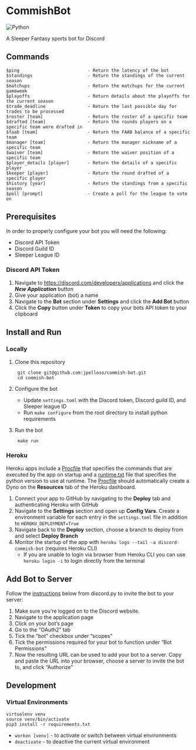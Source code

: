 # CommishBot
![Python](https://img.shields.io/badge/python-3.10-blue)

A Sleeper Fantasy sports bot for Discord

## Commands
    $ping                          - Return the latency of the bot
    $standings                     - Return the standings of the current season
    $matchups                      - Return the matchups for the current gameweek
    $playoffs                      - Return details about the playoffs for the current season
    $trade_deadline                - Return the last possible day for trades to be processed
    $roster [team]                 - Return the roster of a specific team
    $drafted [team]                - Return the rounds players on a specific team were drafted in
    $faab [team]                   - Return the FAAB balance of a specific team
    $manager [team]                - Return the manager nickname of a specific team
    $waiver [team]                 - Return the waiver position of a specific team
    $player_details [player]       - Return the details of a specific player
    $keeper [player]               - Return the round drafted of a specific player
    $history [year]                - Return the standings from a specific season
    $poll [prompt]                 - Create a poll for the league to vote on

## Prerequisites
In order to properly configure your bot you will need the following:
* Discord API Token
* Discord Guild ID
* Sleeper League ID

### Discord API Token
1. Navigate to https://discord.com/developers/applications and click the ***New Application*** button
2. Give your application (bot) a name
3. Navigate to the **Bot** section under **Settings** and click the **Add Bot** button
4. Click the **Copy** button under **Token** to copy your bots API token to your clipboard

## Install and Run
### Locally
1. Clone this repository

        git clone git@github.com:jpelloso/commish-bot.git
        cd commish-bot
        
2. Configure the bot
   * Update `settings.toml` with the Discord token, Discord guild ID, and Sleeper league ID
   * Run `make configure` from the root directory to install python requirements

3. Run the bot

        make run

### Heroku
Heroku apps include a [Procfile](Procfile) that specifies the commands that are executed by the app on startup and a [runtime.txt](runtime.txt) file that specifies the python version to use at runtime. The [Procfile](Procfile) should automatically create a Dyno on the **Resources** tab of the Heroku dashboard.
1. Connect your app to GitHub by navigating to the **Deploy** tab and authenticating Heroku with GitHub
2. Navigate to the **Settings** section and open up **Config Vars**. Create a environment variable for each entry in the `settings.toml` file in addition to `HEROKU_DEPLOYMENT=True`
3. Navigate back to the **Deploy** section, choose a branch to deploy from and select **Deploy Branch**
4. Monitor the startup of the app with `heroku logs --tail -a discord-commish-bot` (requires Heroku CLI)
    * If you are unable to login via browser from Heroku CLI you can use `heroku login -i` to login directly from the terminal

## Add Bot to Server
Follow the [instructions](https://discordpy.readthedocs.io/en/stable/discord.html#inviting-your-bot) below from discord.py to invite the bot to your server:
1. Make sure you’re logged on to the Discord website.
2. Navigate to the application page
3. Click on your bot’s page
4. Go to the “OAuth2” tab
5. Tick the “bot” checkbox under “scopes”
6. Tick the permissions required for your bot to function under “Bot Permissions”
7. Now the resulting URL can be used to add your bot to a server. Copy and paste the URL into your browser, choose a server to invite the bot to, and click “Authorize”


## Development
### Virtual Environments
```
virtualenv venv
source venv/bin/activate
pip3 install -r requirements.txt
```
* `workon [venv]` - to activate or switch between virtual environments
* `deactivate` - to deactive the current virtual environment